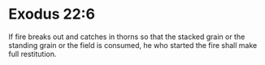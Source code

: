 # Exodus 22:6

If fire breaks out and catches in thorns so that the stacked grain or the standing grain or the field is consumed, he who started the fire shall make full restitution.
